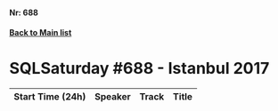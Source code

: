 #### Nr: 688
#### [Back to Main list](index.md)
# SQLSaturday #688 - Istanbul 2017
Start Time (24h)|Speaker|Track|Title
---|---|---|---
